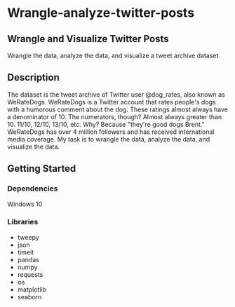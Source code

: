 # Wrangle-analyze-twitter-posts

## Wrangle and Visualize Twitter Posts
Wrangle the data, analyze the data, and visualize a tweet archive dataset.

## Description
The dataset is the tweet archive of Twitter user @dog_rates, also known as WeRateDogs. WeRateDogs is a Twitter account that rates people's dogs with a humorous comment about the dog. These ratings almost always have a denominator of 10. The numerators, though? Almost always greater than 10. 11/10, 12/10, 13/10, etc. Why? Because "they're good dogs Brent." WeRateDogs has over 4 million followers and has received international media coverage. My task is to wrangle the data, analyze the data, and visualize the data.

## Getting Started
### Dependencies
Windows 10

### Libraries
- tweepy
- json
- timeit 
- pandas
- numpy
- requests
- os 
- matplotlib
- seaborn
